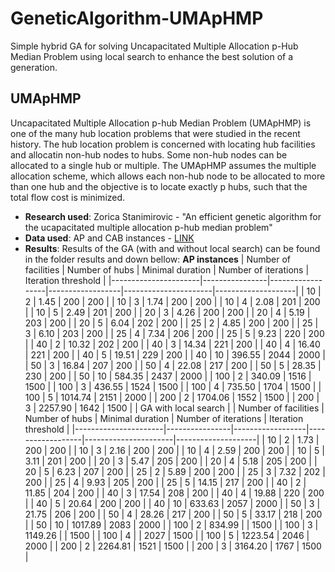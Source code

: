 # GeneticAlgorithm-UMApHMP
Simple hybrid GA for solving Uncapacitated Multiple Allocation p-Hub Median Problem using local search to enhance the best solution of a generation.
## UMApHMP
Uncapacitated Multiple Allocation p-hub Median Problem (UMApHMP) is one of the many hub location problems that were studied in the recent history. The hub location problem is concerned with locating hub facilities and allocatin non-hub nodes to hubs. Some non-hub nodes can be allocated to a single hub or multiple.  The UMApHMP assumes the multiple allocation scheme, which allows each non-hub node to be allocated to more than one hub and the objective is to locate exactly p hubs, such that the total flow cost is minimized.

* **Research used**: Zorica Stanimirovic - "An efficient genetic algorithm for the ucapacitated multiple allocation p-hub median problem"
* **Data used**: AP and CAB instances - [LINK](https://andreas-ernst.github.io/Mathprog-ORlib/info/readmeAP.html)
* **Results**: Results of the GA (with and without local search) can be found in the folder results and down bellow:
**AP instances**
| Number of facilities | Number of hubs | Minimal duration | Number of iterations | Iteration threshold |
|----------------------|----------------|------------------|------------------|----------------------|--------------------|
| 10 | 2 | 1.45 | 200 | 200 |
| 10 | 3 | 1.74 | 200 | 200 |
| 10 | 4 | 2.08 | 201 | 200 | 
| 10 | 5 | 2.49 | 201 | 200 |
| 20 | 3 | 4.26 | 200 | 200 |
| 20 | 4 | 5.19 | 203 | 200 |
| 20 | 5 | 6.04 | 202 | 200 |
| 25 | 2 | 4.85 | 200 | 200 |
| 25 | 3 | 6.10 | 203 | 200 |
| 25 | 4 | 7.34 | 206 | 200 |
| 25 | 5 | 9.23 | 220 | 200 |
| 40 | 2 | 10.32 | 202 | 200 |
| 40 | 3 | 14.34 | 221 | 200 |
| 40 | 4 | 16.40 | 221 | 200 |
| 40 | 5 | 19.51 | 229 | 200 |
| 40 | 10 | 396.55 | 2044 | 2000 |
| 50 | 3 | 16.84 | 207 | 200 |
| 50 | 4 | 22.08 | 217 | 200 |
| 50 | 5 | 28.35 | 230 | 200 |
| 50 | 10 | 584.35 | 2437 | 2000 |
| 100 | 2 | 340.09 | 1516 | 1500 |
| 100 | 3 | 436.55 | 1524 | 1500 |
| 100 | 4 | 735.50 | 1704 | 1500 | 
| 100 | 5 | 1014.74 | 2151 | 2000 | 
| 200 | 2 | 1704.06 | 1552 | 1500 |
| 200 | 3 | 2257.90 | 1642 | 1500 |
| GA with local search |
| Number of facilities | Number of hubs | Minimal duration | Number of iterations | Iteration threshold |
|----------------------|----------------|------------------|------------------|----------------------|--------------------|
| 10 | 2 | 1.73 | 200 | 200 |
| 10 | 3 | 2.16 | 200 | 200 |
| 10 | 4 | 2.59 | 200 | 200 | 
| 10 | 5 | 3.11 | 201 | 200 |
| 20 | 3 | 5.47 | 205 | 200 |
| 20 | 4 | 5.18 | 205 | 200 |
| 20 | 5 | 6.23 | 207 | 200 |
| 25 | 2 | 5.89 | 200 | 200 |
| 25 | 3 | 7.32 | 202 | 200 |
| 25 | 4 | 9.93 | 205 | 200 |
| 25 | 5 | 14.15 | 217 | 200 |
| 40 | 2 | 11.85 | 204 | 200 |
| 40 | 3 | 17.54 | 208 | 200 |
| 40 | 4 | 19.88 | 220 | 200 |
| 40 | 5 | 20.64 | 200 | 200 |
| 40 | 10 | 633.63 | 2057 | 2000 |
| 50 | 3 | 21.75 | 206 | 200 |
| 50 | 4 | 28.26 | 217 | 200 |
| 50 | 5 | 33.17 | 218 | 200 |
| 50 | 10 | 1017.89 | 2083 | 2000 |
| 100 | 2 | 834.99 |  | 1500 |
| 100 | 3 | 1149.26 |  | 1500 |
| 100 | 4 |  | 2027 | 1500 | 
| 100 | 5 | 1223.54 | 2046 | 2000 | 
| 200 | 2 | 2264.81 | 1521 | 1500 |
| 200 | 3 | 3164.20 | 1767 | 1500 |